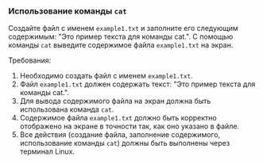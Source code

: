 
### Использование команды `cat`

Создайте файл с именем `example1.txt` и заполните его следующим содержимым: "Это пример текста для команды cat.". С помощью команды `cat` выведите содержимое файла `example1.txt` на экран.

Требования:
1. Необходимо создать файл с именем `example1.txt`.
2. Файл `example1.txt` должен содержать текст: "Это пример текста для команды cat.".
3. Для вывода содержимого файла на экран должна быть использована команда `cat`.
4. Содержимое файла `example1.txt` должно быть корректно отображено на экране в точности так, как оно указано в файле.
5. Все действия (создание файла, заполнение содержимого, использование команды `cat`) должны быть выполнены через терминал Linux.